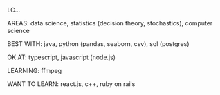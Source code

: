 LC...

AREAS: data science, statistics (decision theory, stochastics), computer science

BEST WITH: java, python (pandas, seaborn, csv), sql (postgres)

OK AT: typescript, javascript (node.js)

LEARNING: ffmpeg

WANT TO LEARN: react.js, c++, ruby on rails
